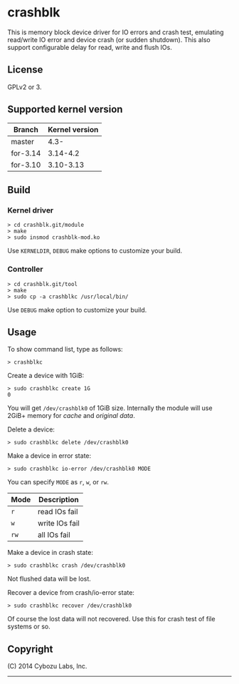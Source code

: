 # crashblk

This is memory block device driver for IO errors and crash test,
emulating read/write IO error and device crash (or sudden shutdown).
This also support configurable delay for read, write and flush IOs.

## License

GPLv2 or 3.

## Supported kernel version

| Branch   | Kernel version |
|----------|----------------|
| master   | 4.3-           |
| for-3.14 | 3.14-4.2       |
| for-3.10 | 3.10-3.13      |

## Build

### Kernel driver

```
> cd crashblk.git/module
> make
> sudo insmod crashblk-mod.ko
```

Use `KERNELDIR`, `DEBUG` make options to customize your build.

### Controller

```
> cd crashblk.git/tool
> make
> sudo cp -a crashblkc /usr/local/bin/
```

Use `DEBUG` make option to customize your build.

## Usage

To show command list, type as follows:
```
> crashblkc
```

Create a device with 1GiB:
```
> sudo crashblkc create 1G
0
```

You will get `/dev/crashblk0` of 1GiB size.
Internally the module will use 2GiB+ memory
for *cache* and *original data*.

Delete a device:
```
> sudo crashblkc delete /dev/crashblk0
```

Make a device in error state:
```
> sudo crashblkc io-error /dev/crashblk0 MODE
```
You can specify `MODE` as `r`, `w`, or `rw`.

| Mode | Description    |
|------|----------------|
| `r`  | read IOs fail  |
| `w`  | write IOs fail |
| `rw` | all IOs fail   |

Make a device in crash state:
```
> sudo crashblkc crash /dev/crashblk0
```

Not flushed data will be lost.

Recover a device from crash/io-error state:
```
> sudo crashblkc recover /dev/crashblk0
```

Of course the lost data will not recovered.
Use this for crash test of file systems or so.


## Copyright

(C) 2014 Cybozu Labs, Inc.

-----
